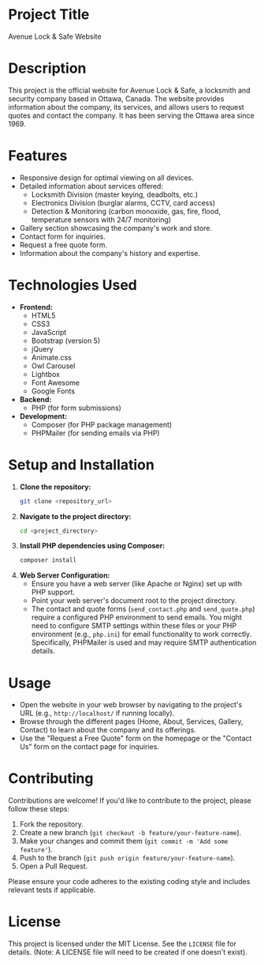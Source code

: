 # Project Title
Avenue Lock & Safe Website

# Description
This project is the official website for Avenue Lock & Safe, a locksmith and security company based in Ottawa, Canada. The website provides information about the company, its services, and allows users to request quotes and contact the company. It has been serving the Ottawa area since 1969.

# Features
- Responsive design for optimal viewing on all devices.
- Detailed information about services offered:
    - Locksmith Division (master keying, deadbolts, etc.)
    - Electronics Division (burglar alarms, CCTV, card access)
    - Detection & Monitoring (carbon monoxide, gas, fire, flood, temperature sensors with 24/7 monitoring)
- Gallery section showcasing the company's work and store.
- Contact form for inquiries.
- Request a free quote form.
- Information about the company's history and expertise.

# Technologies Used
- **Frontend:**
    - HTML5
    - CSS3
    - JavaScript
    - Bootstrap (version 5)
    - jQuery
    - Animate.css
    - Owl Carousel
    - Lightbox
    - Font Awesome
    - Google Fonts
- **Backend:**
    - PHP (for form submissions)
- **Development:**
    - Composer (for PHP package management)
    - PHPMailer (for sending emails via PHP)

# Setup and Installation
1.  **Clone the repository:**
    ```bash
    git clone <repository_url>
    ```
2.  **Navigate to the project directory:**
    ```bash
    cd <project_directory>
    ```
3.  **Install PHP dependencies using Composer:**
    ```bash
    composer install
    ```
4.  **Web Server Configuration:**
    - Ensure you have a web server (like Apache or Nginx) set up with PHP support.
    - Point your web server's document root to the project directory.
    - The contact and quote forms (`send_contact.php` and `send_quote.php`) require a configured PHP environment to send emails. You might need to configure SMTP settings within these files or your PHP environment (e.g., `php.ini`) for email functionality to work correctly. Specifically, PHPMailer is used and may require SMTP authentication details.

# Usage
- Open the website in your web browser by navigating to the project's URL (e.g., `http://localhost/` if running locally).
- Browse through the different pages (Home, About, Services, Gallery, Contact) to learn about the company and its offerings.
- Use the "Request a Free Quote" form on the homepage or the "Contact Us" form on the contact page for inquiries.

# Contributing
Contributions are welcome! If you'd like to contribute to the project, please follow these steps:
1.  Fork the repository.
2.  Create a new branch (`git checkout -b feature/your-feature-name`).
3.  Make your changes and commit them (`git commit -m 'Add some feature'`).
4.  Push to the branch (`git push origin feature/your-feature-name`).
5.  Open a Pull Request.

Please ensure your code adheres to the existing coding style and includes relevant tests if applicable.

# License
This project is licensed under the MIT License. See the `LICENSE` file for details. (Note: A LICENSE file will need to be created if one doesn't exist).
